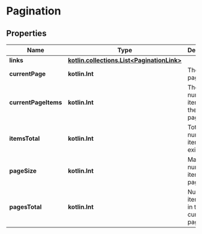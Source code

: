 
# Pagination

## Properties
Name | Type | Description | Notes
------------ | ------------- | ------------- | -------------
**links** | [**kotlin.collections.List&lt;PaginationLink&gt;**](PaginationLink.md) |  | 
**currentPage** | **kotlin.Int** | The current page index. |  [optional] [readonly]
**currentPageItems** | **kotlin.Int** | The number of items on the current page. |  [optional] [readonly]
**itemsTotal** | **kotlin.Int** | Total number of items that exist. |  [optional] [readonly]
**pageSize** | **kotlin.Int** | Maximum number of item per page. |  [optional] [readonly]
**pagesTotal** | **kotlin.Int** | Number of items listed in the current page. |  [optional] [readonly]



